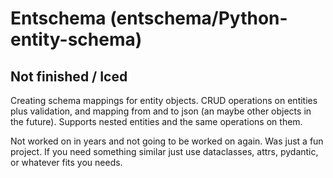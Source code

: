 # Entschema (entschema/Python-entity-schema)  
## Not finished / Iced

Creating schema mappings for entity objects. CRUD operations on entities plus validation, and mapping from and to json (an maybe other objects in the future). Supports nested entities and the same operations on them. 

Not worked on in years and not going to be worked on again. Was just a fun project. If you need something similar just use dataclasses, attrs, pydantic, or whatever fits you needs. 
